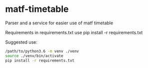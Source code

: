 # matf-timetable
Parser and a service for easier use of matf timetable 

Requirements in requirements.txt
use pip install -r requirements.txt

Suggested use:
```bash
/path/to/python3.6 -m venv ./venv
source ./venv/bin/activate
pip install -r requirements.txt
```
